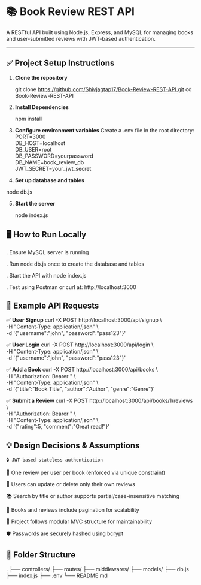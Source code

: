 # 📚 Book Review REST API

A RESTful API built using Node.js, Express, and MySQL for managing books and user-submitted reviews with JWT-based authentication.

---

## ✅ Project Setup Instructions

1. **Clone the repository**
   
   git clone https://github.com/Shivjagtap17/Book-Review-REST-API.git
   cd Book-Review-REST-API

2. **Install Dependencies**

   npm install  

3. **Configure environment variables**
   Create a .env file in the root directory:
   PORT=3000  
   DB_HOST=localhost  
   DB_USER=root  
   DB_PASSWORD=yourpassword  
   DB_NAME=book_review_db  
   JWT_SECRET=your_jwt_secret  

4. **Set up database and tables**

  node db.js  

5. **Start the server**

   node index.js  

 ## 🖥️ How to Run Locally
   
  . Ensure MySQL server is running
  
  . Run node db.js once to create the database and tables
  
  . Start the API with node index.js
  
  . Test using Postman or curl at: http://localhost:3000


## 🔌 Example API Requests

✅ **User Signup**
   curl -X POST http://localhost:3000/api/signup \  
   -H "Content-Type: application/json" \  
   -d '{"username":"john", "password":"pass123"}'  

✅ **User Login**
   curl -X POST http://localhost:3000/api/login \  
   -H "Content-Type: application/json" \  
   -d '{"username":"john", "password":"pass123"}'  

✅ **Add a Book**
   curl -X POST http://localhost:3000/api/books \  
   -H "Authorization: Bearer <TOKEN>" \  
   -H "Content-Type: application/json" \  
   -d '{"title":"Book Title", "author":"Author", "genre":"Genre"}'  

✅ **Submit a Review**
   curl -X POST http://localhost:3000/api/books/1/reviews \  
   -H "Authorization: Bearer <TOKEN>" \  
   -H "Content-Type: application/json" \  
   -d '{"rating":5, "comment":"Great read!"}'  


## 💡 Design Decisions & Assumptions

    🔒 JWT-based stateless authentication
   
   🧑 One review per user per book (enforced via unique constraint)
   
   🔄 Users can update or delete only their own reviews
   
   📚 Search by title or author supports partial/case-insensitive matching
   
   📖 Books and reviews include pagination for scalability
   
   📁 Project follows modular MVC structure for maintainability
   
   🛡️ Passwords are securely hashed using bcrypt


## 📂 Folder Structure

   .
├── controllers/
├── routes/
├── middlewares/
├── models/
├── db.js
├── index.js
├── .env
└── README.md







   
